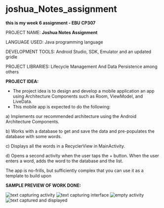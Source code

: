 # joshua_Notes_assignment
**this is my week 6 assignment - EBU CP307**

PROJECT NAME: **Joshua Notes Assignment**

LANGUAGE USED: Java programming language

DEVELOPMENT TOOLS: Android Studio, SDK, Emulator and an updated gridle

PROJECT LIBRARIES: Lifecycle Management And Data Persistence among others

**PROJECT IDEA:**
-	The project idea is to design and develop a mobile application an app using Architecture Components such as Room, ViewModel, and LiveData.
-	This mobile app is expected to do the following:

a)	Implements our recommended architecture using the Android Architecture Components.

b)	Works with a database to get and save the data and pre-populates the database with some words.

c)	Displays all the words in a RecyclerView in MainActivity.

d)	Opens a second activity when the user taps the + button. When the user enters a word, adds the word to the database and the list.

The app is no-frills, but sufficiently complex that you can use it as a template to build upon

**SAMPLE PREVIEW OF WORK DONE:** 


![text capturing activity](https://user-images.githubusercontent.com/100761946/206103002-359523a8-e836-4b51-97fa-77b252e89ca9.jpeg)
![text capturing interface](https://user-images.githubusercontent.com/100761946/206103007-f7d1af60-d111-4314-bc22-6afd3071fbd9.jpeg)
![empty activity](https://user-images.githubusercontent.com/100761946/206103010-c5b4c3de-bafd-4c83-a833-e9e527971280.jpeg)
![text captured and displayed](https://user-images.githubusercontent.com/100761946/206103014-ebdd8c4a-d50a-4b62-8ba9-2b4ac68d50f3.jpeg)
